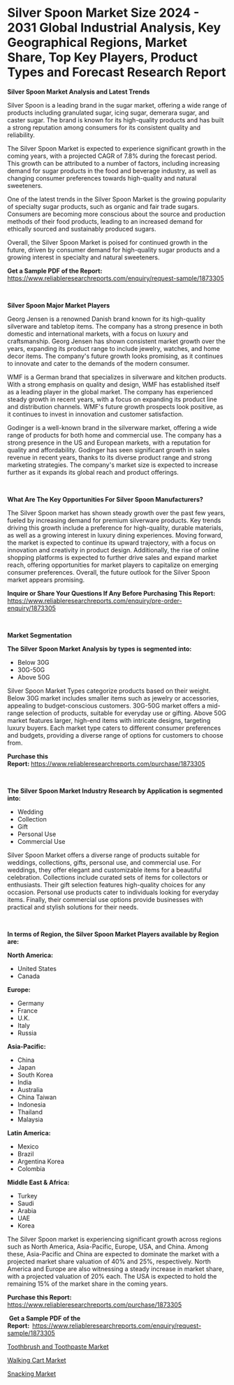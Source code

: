 <p><h1>Silver Spoon Market Size 2024 - 2031 Global Industrial Analysis, Key Geographical Regions, Market Share, Top Key Players, Product Types and Forecast Research Report</h1></p><p><strong>Silver Spoon Market Analysis and Latest Trends</strong></p>
<p><p>Silver Spoon is a leading brand in the sugar market, offering a wide range of products including granulated sugar, icing sugar, demerara sugar, and caster sugar. The brand is known for its high-quality products and has built a strong reputation among consumers for its consistent quality and reliability.</p><p>The Silver Spoon Market is expected to experience significant growth in the coming years, with a projected CAGR of 7.8% during the forecast period. This growth can be attributed to a number of factors, including increasing demand for sugar products in the food and beverage industry, as well as changing consumer preferences towards high-quality and natural sweeteners.</p><p>One of the latest trends in the Silver Spoon Market is the growing popularity of specialty sugar products, such as organic and fair trade sugars. Consumers are becoming more conscious about the source and production methods of their food products, leading to an increased demand for ethically sourced and sustainably produced sugars.</p><p>Overall, the Silver Spoon Market is poised for continued growth in the future, driven by consumer demand for high-quality sugar products and a growing interest in specialty and natural sweeteners.</p></p>
<p><strong>Get a Sample PDF of the Report:&nbsp;</strong> <a href="https://www.reliableresearchreports.com/enquiry/request-sample/1873305">https://www.reliableresearchreports.com/enquiry/request-sample/1873305</a></p>
<p>&nbsp;</p>
<p><strong>Silver Spoon Major Market Players</strong></p>
<p><p>Georg Jensen is a renowned Danish brand known for its high-quality silverware and tabletop items. The company has a strong presence in both domestic and international markets, with a focus on luxury and craftsmanship. Georg Jensen has shown consistent market growth over the years, expanding its product range to include jewelry, watches, and home decor items. The company's future growth looks promising, as it continues to innovate and cater to the demands of the modern consumer.</p><p>WMF is a German brand that specializes in silverware and kitchen products. With a strong emphasis on quality and design, WMF has established itself as a leading player in the global market. The company has experienced steady growth in recent years, with a focus on expanding its product line and distribution channels. WMF's future growth prospects look positive, as it continues to invest in innovation and customer satisfaction.</p><p>Godinger is a well-known brand in the silverware market, offering a wide range of products for both home and commercial use. The company has a strong presence in the US and European markets, with a reputation for quality and affordability. Godinger has seen significant growth in sales revenue in recent years, thanks to its diverse product range and strong marketing strategies. The company's market size is expected to increase further as it expands its global reach and product offerings.</p></p>
<p>&nbsp;</p>
<p><strong>What Are The Key Opportunities For Silver Spoon Manufacturers?</strong></p>
<p><p>The Silver Spoon market has shown steady growth over the past few years, fueled by increasing demand for premium silverware products. Key trends driving this growth include a preference for high-quality, durable materials, as well as a growing interest in luxury dining experiences. Moving forward, the market is expected to continue its upward trajectory, with a focus on innovation and creativity in product design. Additionally, the rise of online shopping platforms is expected to further drive sales and expand market reach, offering opportunities for market players to capitalize on emerging consumer preferences. Overall, the future outlook for the Silver Spoon market appears promising.</p></p>
<p><strong>Inquire or Share Your Questions If Any Before Purchasing This Report:</strong> <a href="https://www.reliableresearchreports.com/enquiry/pre-order-enquiry/1873305">https://www.reliableresearchreports.com/enquiry/pre-order-enquiry/1873305</a></p>
<p>&nbsp;</p>
<p><strong>Market Segmentation</strong></p>
<p><strong>The Silver Spoon Market Analysis by types is segmented into:</strong></p>
<p><ul><li>Below 30G</li><li>30G-50G</li><li>Above 50G</li></ul></p>
<p><p>Silver Spoon Market Types categorize products based on their weight. Below 30G market includes smaller items such as jewelry or accessories, appealing to budget-conscious customers. 30G-50G market offers a mid-range selection of products, suitable for everyday use or gifting. Above 50G market features larger, high-end items with intricate designs, targeting luxury buyers. Each market type caters to different consumer preferences and budgets, providing a diverse range of options for customers to choose from.</p></p>
<p><strong>Purchase this Report:&nbsp;</strong><a href="https://www.reliableresearchreports.com/purchase/1873305">https://www.reliableresearchreports.com/purchase/1873305</a></p>
<p>&nbsp;</p>
<p><strong>The Silver Spoon Market Industry Research by Application is segmented into:</strong></p>
<p><ul><li>Wedding</li><li>Collection</li><li>Gift</li><li>Personal Use</li><li>Commercial Use</li></ul></p>
<p><p>Silver Spoon Market offers a diverse range of products suitable for weddings, collections, gifts, personal use, and commercial use. For weddings, they offer elegant and customizable items for a beautiful celebration. Collections include curated sets of items for collectors or enthusiasts. Their gift selection features high-quality choices for any occasion. Personal use products cater to individuals looking for everyday items. Finally, their commercial use options provide businesses with practical and stylish solutions for their needs.</p></p>
<p>&nbsp;</p>
<p><strong>In terms of Region, the Silver Spoon Market Players available by Region are:</strong></p>
<p>
    <p> <strong> North America: </strong>
        <ul>
            <li>United States</li>
            <li>Canada</li>
        </ul>
        </p> 
    <p> <strong> Europe: </strong>
        <ul>
            <li>Germany</li>
            <li>France</li>
            <li>U.K.</li>
            <li>Italy</li>
            <li>Russia</li>
        </ul>
        </p> 
    <p> <strong> Asia-Pacific: </strong>
        <ul>
            <li>China</li>
            <li>Japan</li>
            <li>South Korea</li>
            <li>India</li>
            <li>Australia</li>
            <li>China Taiwan</li>
            <li>Indonesia</li>
            <li>Thailand</li>
            <li>Malaysia</li>
        </ul>
        </p> 
    <p> <strong> Latin America: </strong>
        <ul>
            <li>Mexico</li>
            <li>Brazil</li>
            <li>Argentina Korea</li>
            <li>Colombia</li>
        </ul>
        </p> 
    <p> <strong> Middle East & Africa: </strong>
        <ul>
            <li>Turkey</li>
            <li>Saudi</li>
            <li>Arabia</li>
            <li>UAE</li>
            <li>Korea</li>
        </ul>
    </p>
    </p>
<p><p>The Silver Spoon market is experiencing significant growth across regions such as North America, Asia-Pacific, Europe, USA, and China. Among these, Asia-Pacific and China are expected to dominate the market with a projected market share valuation of 40% and 25%, respectively. North America and Europe are also witnessing a steady increase in market share, with a projected valuation of 20% each. The USA is expected to hold the remaining 15% of the market share in the coming years.</p></p>
<p><strong>Purchase this Report: </strong><a href="https://www.reliableresearchreports.com/purchase/1873305">https://www.reliableresearchreports.com/purchase/1873305</a></p>
<p>&nbsp;<strong>Get a Sample PDF of the Report:&nbsp;&nbsp;</strong><a href="https://www.reliableresearchreports.com/enquiry/request-sample/1873305">https://www.reliableresearchreports.com/enquiry/request-sample/1873305</a></p>
<p><strong></strong></p>
<p><p><a href="https://github.com/lubmix/Market-Research-Report-List-1/blob/main/toothbrush-and-toothpaste-market.md">Toothbrush and Toothpaste Market</a></p><p><a href="https://github.com/joannagoyvaerts/Market-Research-Report-List-1/blob/main/walking-cart-market.md">Walking Cart Market</a></p><p><a href="https://github.com/Hazelklievgspy6vdcsmu106w/Market-Research-Report-List-1/blob/main/snacking-market.md">Snacking Market</a></p></p>